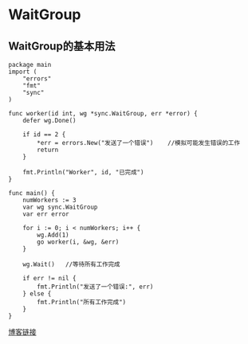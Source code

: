 # WaitGroup 


## WaitGroup的基本用法
```golang
package main
import (
	"errors"
	"fmt"
	"sync"
)

func worker(id int,	wg *sync.WaitGroup, err *error) {
	defer wg.Done()

	if id == 2 {
		*err = errors.New("发送了一个错误")	//模拟可能发生错误的工作
		return
	}
	
	fmt.Println("Worker", id, "已完成")
}

func main() {
	numWorkers := 3
	var wg sync.WaitGroup
	var err error

	for i := 0; i < numWorkers; i++ {
		wg.Add(1)
		go worker(i, &wg, &err)
	}

	wg.Wait()	//等待所有工作完成

	if err != nil {
		fmt.Println("发送了一个错误:", err)
	} else {
		fmt.Println("所有工作完成")
	}
}

``` 


[博客链接](https://blog.frognew.com/2023/07/concurrency-in-go-channels-and-waitgroups.html)